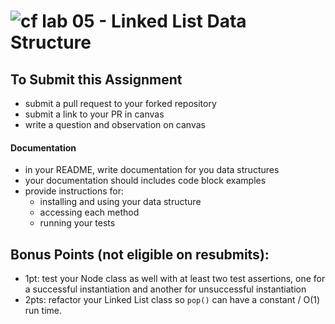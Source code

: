 ![cf](http://i.imgur.com/7v5ASc8.png) lab 05 - Linked List Data Structure
====

## To Submit this Assignment
  * submit a pull request to your forked repository
  * submit a link to your PR in canvas
  * write a question and observation on canvas

####  Documentation  
  * in your README, write documentation for you data structures
  * your documentation should includes code block examples
  * provide instructions for:
    * installing and using your data structure
    * accessing each method
    * running your tests

## Bonus Points (not eligible on resubmits):
  * 1pt: test your Node class as well with at least two test assertions, one for a successful instantiation and another for unsuccessful instantiation
  * 2pts: refactor your Linked List class so `pop()` can have a constant / O(1) run time.
